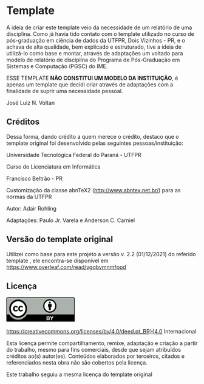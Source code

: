 # Template


 A ideia de criar este template veio da necessidade de um relatório de uma disciplina.
 Como já havia tido contato com o template utilizado no curso de pós-graduação em ciência de dados da UTFPR, Dois Vizinhos - PR, e o achava de alta qualidade, bem explicado e estruturado, tive a ideia de utilizá-lo como base e montar, através de adaptações um voltado para modelo de relatório de disciplina do Programa de Pós-Graduação em Sistemas e Computação (PGSC) do IME. 

 ESSE TEMPLATE **NÃO CONSTITUI UM MODELO DA INSTITUIÇÃO**, é apenas um template que decidi criar através de adaptações com a finalidade de suprir uma necessidade pessoal.

 José Luiz N. Voltan 


## Créditos

 Dessa forma, dando crédito a quem merece o crédito, destaco que o template original foi desenvolvido pelas seguintes pessoas/instituição:

 Universidade Tecnológica Federal do Paraná - UTFPR
 
 Curso de Licenciatura em Informática
 
 Francisco Beltrão - PR
 
 Customização da classe abnTeX2 (http://www.abntex.net.br/) para as normas da UTFPR
 
 Autor: Adair Rohling
 
 Adaptações: Paulo Jr. Varela e Anderson C. Carniel


## Versão do template original
Utilizei como base para este projeto a versão  v. 2.2   (01/12/2021) do referido template , ele encontra-se disponível em https://www.overleaf.com/read/vgqbvmnmfppd


## Licença

<img src="./dados/CC-BY.png" width="180">
 
https://creativecommons.org/licenses/by/4.0/deed.pt_BR}{4.0 Internacional


Esta licença permite compartilhamento, remixe, adaptação e criação a partir do trabalho, mesmo para fins comerciais, desde que sejam atribuídos créditos ao(s) autor(es). Conteúdos elaborados por terceiros, citados e referenciados nesta obra não são cobertos pela licença.

Este trabalho seguiu a mesma licença do template original

